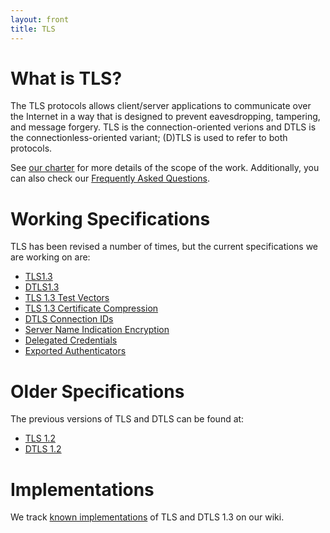 ```yaml
---
layout: front
title: TLS
---
```


# What is TLS?

The TLS protocols allows client/server applications to communicate over the
Internet in a way that is designed to prevent eavesdropping, tampering, and
message forgery.  TLS is the connection-oriented verions and DTLS is the
connectionless-oriented variant; (D)TLS is used to refer to both protocols.

See [our charter](http://datatracker.ietf.org/wg/tls/charter/) for more
details of the scope of the work.  Additionally, you can also check our
[Frequently Asked Questions](/faq/).

# Working Specifications

TLS has been revised a number of times, but the current specifications
we are working on are:

* [TLS1.3](https://datatracker.ietf.org/doc/draft-ietf-tls-tls13/)
* [DTLS1.3](https://datatracker.ietf.org/doc/draft-ietf-tls-dtls13/)
* [TLS 1.3 Test Vectors](https://datatracker.ietf.org/doc/draft-ietf-tls-tls13-vectors/)
* [TLS 1.3 Certificate Compression](https://datatracker.ietf.org/doc/draft-ietf-tls-certificate-compression/)
* [DTLS Connection IDs](https://datatracker.ietf.org/doc/draft-ietf-tls-dtls-connection-id/)
* [Server Name Indication Encryption](https://datatracker.ietf.org/doc/draft-ietf-tls-sni-encryption/)
* [Delegated Credentials](https://datatracker.ietf.org/doc/draft-ietf-tls-subcerts/)
* [Exported Authenticators](https://datatracker.ietf.org/doc/draft-ietf-tls-exported-authenticator/)


# Older Specifications

The previous versions of TLS and DTLS can be found at:

* [TLS 1.2](https://tools.ietf.org/html/rfc5246)
* [DTLS 1.2](https://tools.ietf.org/html/rfc6347)

# Implementations

We track [known
implementations](https://github.com/tlsdoc13-spec/wiki/Implementations) of
TLS and DTLS 1.3 on our wiki.
